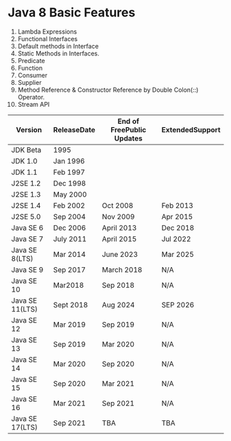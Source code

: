 # Java 8 Basic Features
1. Lambda Expressions 
2. Functional Interfaces 
3. Default methods in Interface 
4. Static Methods in Interfaces. 
5. Predicate 
6. Function 
7. Consumer 
8. Supplier 
9. Method Reference & Constructor Reference by Double Colon(::) Operator. 
10. Stream API 


|Version   |ReleaseDate    |End of FreePublic Updates|  ExtendedSupport|
-----------| --------------|-------------------------|--------------
|JDK Beta  |	1995       |                         |
|JDK 1.0   |   Jan 1996	   |                         |
|JDK 1.1   |   Feb 1997    |                         |
|J2SE 1.2  | Dec 1998	   |                         |
|J2SE 1.3  | May 2000	   |                         |
|J2SE 1.4  | Feb 2002	   |Oct 2008	             |   Feb 2013
|J2SE 5.0  | Sep 2004	   |Nov 2009	             |   Apr 2015
|Java SE 6 | Dec 2006	   |April 2013	             |   Dec 2018
|Java SE 7 | July 2011     |April 2015	             |   Jul 2022
|Java SE 8(LTS) |Mar 2014  |June 2023                |   Mar 2025
|Java SE 9 | Sep 2017	   | March 2018	             |     N/A
|Java SE 10|	Mar2018	   | Sep 2018                |     N/A
|Java SE 11(LTS)| Sept 2018| Aug 2024                |   SEP 2026
|Java SE 12|	Mar 2019	| Sep 2019               |    N/A
|Java SE 13|	Sep 2019	| Mar 2020               |    N/A
|Java SE 14|	Mar 2020	| Sep 2020               |    N/A
|Java SE 15|	Sep 2020	| Mar 2021               |    N/A
|Java SE 16|	Mar 2021	| Sep 2021               |    N/A
|Java SE 17(LTS)| Sep 2021	| TBA	                 |    TBA
                                                     
